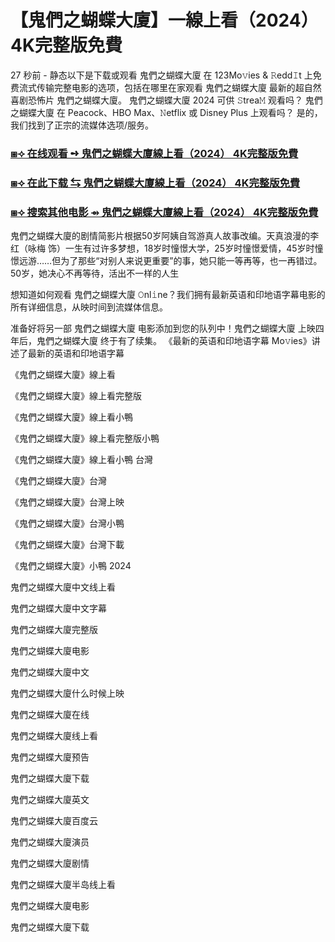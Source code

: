 # 【鬼們之蝴蝶大廈】一線上看（2024） 4K完整版免費

27 秒前 - 静态以下是下载或观看 鬼們之蝴蝶大廈 在 123Mo𝚟ies & 𝚁edd𝙸t 上免费流式传输完整电影的选项，包括在哪里在家观看 鬼們之蝴蝶大廈 最新的超自然喜剧恐怖片 鬼們之蝴蝶大廈。 鬼們之蝴蝶大廈 2024 可供 𝚂trea𝙼 观看吗？ 鬼們之蝴蝶大廈 在 Peacock、HBO Max、𝙽etflix 或 Disney Plus 上观看吗？ 是的，我们找到了正宗的流媒体选项/服务。

<h3><a href="https://t.co/iJj4WsAI3m">⧆⟢ 在线观看 ➺ 鬼們之蝴蝶大廈線上看（2024） 4K完整版免費</a></h3>

<h3><a href="https://t.co/iJj4WsAI3m">⧆⟢ 在此下载 ⇆ 鬼們之蝴蝶大廈線上看（2024） 4K完整版免費</a></h3>

<h3><a href="https://t.co/iJj4WsAI3m">⧆⟢ 搜索其他电影 ⇴ 鬼們之蝴蝶大廈線上看（2024） 4K完整版免費</a></h3>

鬼們之蝴蝶大廈的剧情简影片根据50岁阿姨自驾游真人故事改编。天真浪漫的李红（咏梅 饰）一生有过许多梦想，18岁时憧憬大学，25岁时憧憬爱情，45岁时憧憬远游……但为了那些“对别人来说更重要”的事，她只能一等再等，也一再错过。50岁，她决心不再等待，活出不一样的人生

想知道如何观看 鬼們之蝴蝶大廈 𝙾nl𝚒ne？我们拥有最新英语和印地语字幕电影的所有详细信息，从映时间到流媒体信息。

准备好将另一部 鬼們之蝴蝶大廈 电影添加到您的队列中！鬼們之蝴蝶大廈 上映四年后，鬼們之蝴蝶大廈 终于有了续集。 《最新的英语和印地语字幕 Mo𝚟ies》讲述了最新的英语和印地语字幕

《鬼們之蝴蝶大廈》線上看

《鬼們之蝴蝶大廈》線上看完整版

《鬼們之蝴蝶大廈》線上看小鴨

《鬼們之蝴蝶大廈》線上看完整版小鴨

《鬼們之蝴蝶大廈》線上看小鴨 台灣

《鬼們之蝴蝶大廈》台灣

《鬼們之蝴蝶大廈》台灣上映

《鬼們之蝴蝶大廈》台灣小鴨

《鬼們之蝴蝶大廈》台灣下載

《鬼們之蝴蝶大廈》小鴨 2024

鬼們之蝴蝶大廈中文线上看

鬼們之蝴蝶大廈中文字幕

鬼們之蝴蝶大廈完整版

鬼們之蝴蝶大廈电影

鬼們之蝴蝶大廈中文

鬼們之蝴蝶大廈什么时候上映

鬼們之蝴蝶大廈在线

鬼們之蝴蝶大廈线上看

鬼們之蝴蝶大廈预告

鬼們之蝴蝶大廈下载

鬼們之蝴蝶大廈英文

鬼們之蝴蝶大廈百度云

鬼們之蝴蝶大廈演员

鬼們之蝴蝶大廈剧情

鬼們之蝴蝶大廈半岛线上看

鬼們之蝴蝶大廈电影

鬼們之蝴蝶大廈下载
